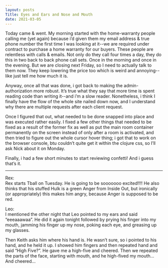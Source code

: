 ```yaml
---
layout: posts
Title: Eyes and Ears and Nose and Mouth
date: 2021-03-05
---
```


Today came & went.  My morning started with the home-warranty people calling me (yet again) because i’d given them my email address & true phone number the first time I was looking at it--we are required under contract to purchase a home warranty for our buyers.  These people are relentless with calls & emails.  Not only do they call four times a day, they do this in two back to back phone call sets.  Once in the morning and once in the evening.  But we are closing next Friday, so I need to actually talk to them now.  They keep lowering the price too which is weird and annoying--like just tell me how much it is.

Anyway, once all that was done, i got back to making the admin-authorization more robust.  It’s true what they say that more time is spent reading code than writing it--and i’m a slow reader.  Nonetheless, i think I finally have the flow of the whole site nailed down now, and I understand why there are multiple requests after each client request. 

Once I figured that out, what needed to be done snapped into place and was executed rather easily.  I fixed a few other things that needed to be fixed as a result of the former fix as well as put the main room container permanently on the screen instead of only after a room is activated, and then tried to figure out the whole cursor hover thing; i got that to work on the browser console, btu couldn’t quite get it within the clojure css, so I’ll ask Nick about it on Monday.  

Finally, i had a few short minutes to start reviewing confetti!  And i guess that’s it.


***

Rex:  
Rex starts Tball on Tuesday.  He is going to be sooooooo excited!!!!  He also thinks that his stuffed Hulk is a green Anger from Inside Out, but ironically (or appropriately) this makes him angry, because Anger is supposed to be red.

Leo:  
I mentioned the other night that Leo pointed to my ears and said “eeeaaawaa”.  He did it again tonight followed by prying his finger into my mouth, jamming his finger up my nose, poking each eye, and greasing up my glasses.  

Then Keith asks him where his hand is.  He wasn’t sure, so i pointed to his hand, and he held it up.  I showed him fingers and then repeated hand and said “High Five?”.  He gave me a high-five and cheered.  Then we repeated the parts of the face, starting with mouth, and he high-fived my mouth…  And cheered...

